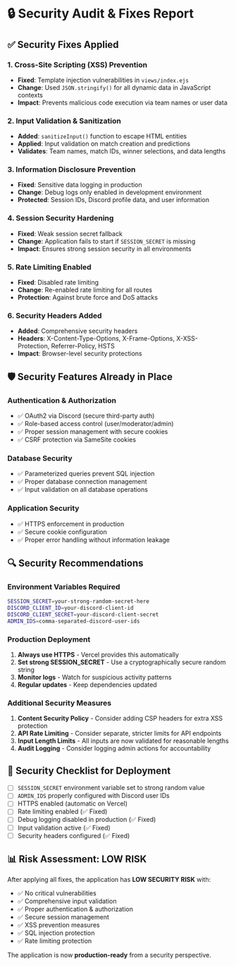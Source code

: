 # 🔒 Security Audit & Fixes Report

## ✅ Security Fixes Applied

### 1. **Cross-Site Scripting (XSS) Prevention**
- **Fixed**: Template injection vulnerabilities in `views/index.ejs`
- **Change**: Used `JSON.stringify()` for all dynamic data in JavaScript contexts
- **Impact**: Prevents malicious code execution via team names or user data

### 2. **Input Validation & Sanitization**
- **Added**: `sanitizeInput()` function to escape HTML entities
- **Applied**: Input validation on match creation and predictions
- **Validates**: Team names, match IDs, winner selections, and data lengths

### 3. **Information Disclosure Prevention**
- **Fixed**: Sensitive data logging in production
- **Change**: Debug logs only enabled in development environment
- **Protected**: Session IDs, Discord profile data, and user information

### 4. **Session Security Hardening**
- **Fixed**: Weak session secret fallback
- **Change**: Application fails to start if `SESSION_SECRET` is missing
- **Impact**: Ensures strong session security in all environments

### 5. **Rate Limiting Enabled**
- **Fixed**: Disabled rate limiting
- **Change**: Re-enabled rate limiting for all routes
- **Protection**: Against brute force and DoS attacks

### 6. **Security Headers Added**
- **Added**: Comprehensive security headers
- **Headers**: X-Content-Type-Options, X-Frame-Options, X-XSS-Protection, Referrer-Policy, HSTS
- **Impact**: Browser-level security protections

## 🛡️ Security Features Already in Place

### Authentication & Authorization
- ✅ OAuth2 via Discord (secure third-party auth)
- ✅ Role-based access control (user/moderator/admin)
- ✅ Proper session management with secure cookies
- ✅ CSRF protection via SameSite cookies

### Database Security
- ✅ Parameterized queries prevent SQL injection
- ✅ Proper database connection management
- ✅ Input validation on all database operations

### Application Security
- ✅ HTTPS enforcement in production
- ✅ Secure cookie configuration
- ✅ Proper error handling without information leakage

## 🔍 Security Recommendations

### Environment Variables Required
```bash
SESSION_SECRET=your-strong-random-secret-here
DISCORD_CLIENT_ID=your-discord-client-id
DISCORD_CLIENT_SECRET=your-discord-client-secret
ADMIN_IDS=comma-separated-discord-user-ids
```

### Production Deployment
1. **Always use HTTPS** - Vercel provides this automatically
2. **Set strong SESSION_SECRET** - Use a cryptographically secure random string
3. **Monitor logs** - Watch for suspicious activity patterns
4. **Regular updates** - Keep dependencies updated

### Additional Security Measures
1. **Content Security Policy** - Consider adding CSP headers for extra XSS protection
2. **API Rate Limiting** - Consider separate, stricter limits for API endpoints
3. **Input Length Limits** - All inputs are now validated for reasonable lengths
4. **Audit Logging** - Consider logging admin actions for accountability

## 🚨 Security Checklist for Deployment

- [ ] `SESSION_SECRET` environment variable set to strong random value
- [ ] `ADMIN_IDS` properly configured with Discord user IDs
- [ ] HTTPS enabled (automatic on Vercel)
- [ ] Rate limiting enabled (✅ Fixed)
- [ ] Debug logging disabled in production (✅ Fixed)
- [ ] Input validation active (✅ Fixed)
- [ ] Security headers configured (✅ Fixed)

## 📊 Risk Assessment: LOW RISK

After applying all fixes, the application has **LOW SECURITY RISK** with:
- ✅ No critical vulnerabilities
- ✅ Comprehensive input validation
- ✅ Proper authentication & authorization
- ✅ Secure session management
- ✅ XSS prevention measures
- ✅ SQL injection protection
- ✅ Rate limiting protection

The application is now **production-ready** from a security perspective.
